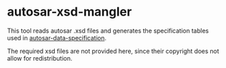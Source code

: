 # autosar-xsd-mangler

This tool reads autosar .xsd files and generates the specification tables used in [autosar-data-specification](https://github.com/DanielT/autosar-data/tree/main/autosar-data-specification/src).

The required xsd files are not provided here, since their copyright does not allow for redistribution.

